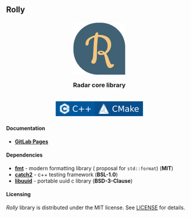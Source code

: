 ## Rolly

<h3 align="center">
    <img src="./doxygen/images/logo.png" alt=""/><br/>
    <img src="./doxygen/images/transparent.png" height="30" width="0px"/>
    Radar core library
    <img src="./doxygen/images/transparent.png" height="30" width="0px"/><br/>
    <img src="./doxygen/images/transparent.png" height="30" width="0px"/><br/>
    <img src="./doxygen/images/badge_cxx.svg" alt=""/><img src="./doxygen/images/badge_cmake.svg" alt=""/>
</h3>

#### Documentation

- **[GitLab Pages](http://developers.pages.uav.radar-mms.com/v2/libs/essentials/rolly)**

#### Dependencies

- [**fmt**](https://github.com/fmtlib/fmt) - modern formatting library (
  proposal for `std::format`) (**MIT**)
- [**catch2**](https://github.com/catchorg/Catch2) - c++ testing
  framework (**BSL-1.0**)
- [**libuuid**](https://sourceforge.net/projects/libuuid/) - portable uuid c library (**BSD-3-Clause**)

#### Licensing

*Rolly* library is distributed under the MIT license. See [LICENSE](./LICENSE) for details.
